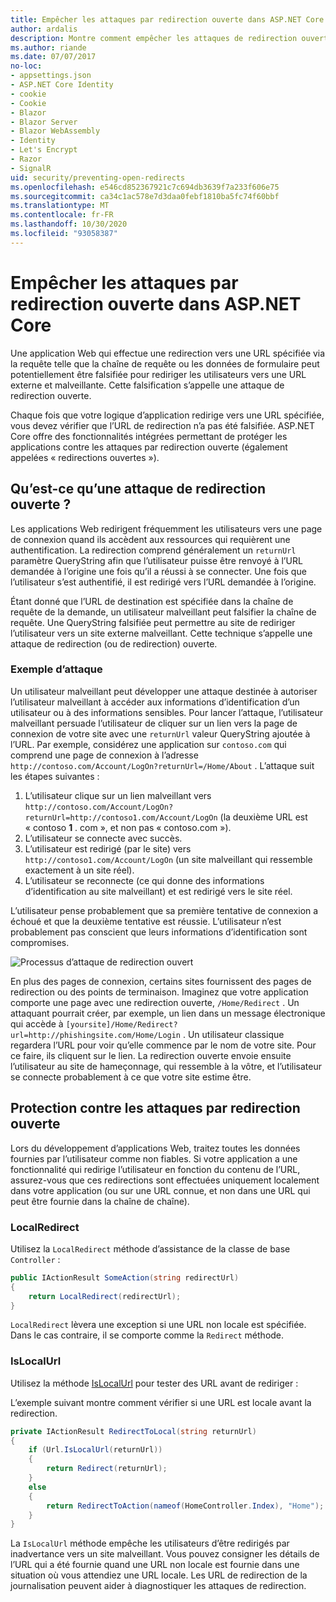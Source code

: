 ```yaml
---
title: Empêcher les attaques par redirection ouverte dans ASP.NET Core
author: ardalis
description: Montre comment empêcher les attaques de redirection ouvertes contre une application ASP.NET Core
ms.author: riande
ms.date: 07/07/2017
no-loc:
- appsettings.json
- ASP.NET Core Identity
- cookie
- Cookie
- Blazor
- Blazor Server
- Blazor WebAssembly
- Identity
- Let's Encrypt
- Razor
- SignalR
uid: security/preventing-open-redirects
ms.openlocfilehash: e546cd852367921c7c694db3639f7a233f606e75
ms.sourcegitcommit: ca34c1ac578e7d3daa0febf1810ba5fc74f60bbf
ms.translationtype: MT
ms.contentlocale: fr-FR
ms.lasthandoff: 10/30/2020
ms.locfileid: "93058387"
---
```

# <a name="prevent-open-redirect-attacks-in-aspnet-core"></a>Empêcher les attaques par redirection ouverte dans ASP.NET Core

Une application Web qui effectue une redirection vers une URL spécifiée via la requête telle que la chaîne de requête ou les données de formulaire peut potentiellement être falsifiée pour rediriger les utilisateurs vers une URL externe et malveillante. Cette falsification s’appelle une attaque de redirection ouverte.

Chaque fois que votre logique d’application redirige vers une URL spécifiée, vous devez vérifier que l’URL de redirection n’a pas été falsifiée. ASP.NET Core offre des fonctionnalités intégrées permettant de protéger les applications contre les attaques par redirection ouverte (également appelées « redirections ouvertes »).

## <a name="what-is-an-open-redirect-attack"></a>Qu’est-ce qu’une attaque de redirection ouverte ?

Les applications Web redirigent fréquemment les utilisateurs vers une page de connexion quand ils accèdent aux ressources qui requièrent une authentification. La redirection comprend généralement un `returnUrl` paramètre QueryString afin que l’utilisateur puisse être renvoyé à l’URL demandée à l’origine une fois qu’il a réussi à se connecter. Une fois que l’utilisateur s’est authentifié, il est redirigé vers l’URL demandée à l’origine.

Étant donné que l’URL de destination est spécifiée dans la chaîne de requête de la demande, un utilisateur malveillant peut falsifier la chaîne de requête. Une QueryString falsifiée peut permettre au site de rediriger l’utilisateur vers un site externe malveillant. Cette technique s’appelle une attaque de redirection (ou de redirection) ouverte.

### <a name="an-example-attack"></a>Exemple d’attaque

Un utilisateur malveillant peut développer une attaque destinée à autoriser l’utilisateur malveillant à accéder aux informations d’identification d’un utilisateur ou à des informations sensibles. Pour lancer l’attaque, l’utilisateur malveillant persuade l’utilisateur de cliquer sur un lien vers la page de connexion de votre site avec une `returnUrl` valeur QueryString ajoutée à l’URL. Par exemple, considérez une application sur `contoso.com` qui comprend une page de connexion à l’adresse `http://contoso.com/Account/LogOn?returnUrl=/Home/About` . L’attaque suit les étapes suivantes :

1. L’utilisateur clique sur un lien malveillant vers `http://contoso.com/Account/LogOn?returnUrl=http://contoso1.com/Account/LogOn` (la deuxième URL est « contoso **1** . com », et non pas « contoso.com »).
2. L’utilisateur se connecte avec succès.
3. L’utilisateur est redirigé (par le site) vers `http://contoso1.com/Account/LogOn` (un site malveillant qui ressemble exactement à un site réel).
4. L’utilisateur se reconnecte (ce qui donne des informations d’identification au site malveillant) et est redirigé vers le site réel.

L’utilisateur pense probablement que sa première tentative de connexion a échoué et que la deuxième tentative est réussie. L’utilisateur n’est probablement pas conscient que leurs informations d’identification sont compromises.

![Processus d’attaque de redirection ouvert](preventing-open-redirects/_static/open-redirection-attack-process.png)

En plus des pages de connexion, certains sites fournissent des pages de redirection ou des points de terminaison. Imaginez que votre application comporte une page avec une redirection ouverte, `/Home/Redirect` . Un attaquant pourrait créer, par exemple, un lien dans un message électronique qui accède à `[yoursite]/Home/Redirect?url=http://phishingsite.com/Home/Login` . Un utilisateur classique regardera l’URL pour voir qu’elle commence par le nom de votre site. Pour ce faire, ils cliquent sur le lien. La redirection ouverte envoie ensuite l’utilisateur au site de hameçonnage, qui ressemble à la vôtre, et l’utilisateur se connecte probablement à ce que votre site estime être.

## <a name="protecting-against-open-redirect-attacks"></a>Protection contre les attaques par redirection ouverte

Lors du développement d’applications Web, traitez toutes les données fournies par l’utilisateur comme non fiables. Si votre application a une fonctionnalité qui redirige l’utilisateur en fonction du contenu de l’URL, assurez-vous que ces redirections sont effectuées uniquement localement dans votre application (ou sur une URL connue, et non dans une URL qui peut être fournie dans la chaîne de chaîne).

### <a name="localredirect"></a>LocalRedirect

Utilisez la `LocalRedirect` méthode d’assistance de la classe de base `Controller` :

```csharp
public IActionResult SomeAction(string redirectUrl)
{
    return LocalRedirect(redirectUrl);
}
```

`LocalRedirect` lèvera une exception si une URL non locale est spécifiée. Dans le cas contraire, il se comporte comme la `Redirect` méthode.

### <a name="islocalurl"></a>IsLocalUrl

Utilisez la méthode [IsLocalUrl](/dotnet/api/Microsoft.AspNetCore.Mvc.IUrlHelper.islocalurl#Microsoft_AspNetCore_Mvc_IUrlHelper_IsLocalUrl_System_String_) pour tester des URL avant de rediriger :

L’exemple suivant montre comment vérifier si une URL est locale avant la redirection.

```csharp
private IActionResult RedirectToLocal(string returnUrl)
{
    if (Url.IsLocalUrl(returnUrl))
    {
        return Redirect(returnUrl);
    }
    else
    {
        return RedirectToAction(nameof(HomeController.Index), "Home");
    }
}
```

La `IsLocalUrl` méthode empêche les utilisateurs d’être redirigés par inadvertance vers un site malveillant. Vous pouvez consigner les détails de l’URL qui a été fournie quand une URL non locale est fournie dans une situation où vous attendiez une URL locale. Les URL de redirection de la journalisation peuvent aider à diagnostiquer les attaques de redirection.
